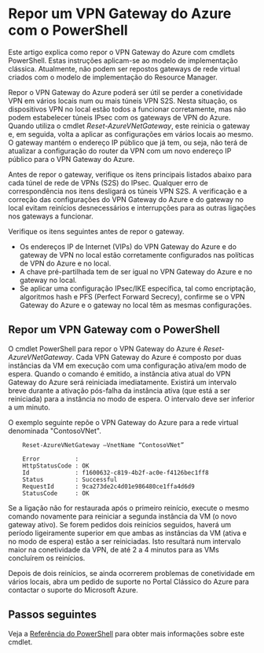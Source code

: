 <properties
   pageTitle="Repor um VPN Gateway do Azure | Microsoft Azure"
   description="Este artigo explica como repor o VPN Gateway do Azure. O artigo aplica-se a gateways de VPN criados utilizando o modelo de implementação clássica."
   services="vpn-gateway"
   documentationCenter="na"
   authors="cherylmc"
   manager="carmonm"
   editor=""
   tags="azure-service-management"/>

<tags
   ms.service="vpn-gateway"
   ms.devlang="na"
   ms.topic="hero-article"
   ms.tgt_pltfrm="na"
   ms.workload="infrastructure-services"
   ms.date="08/16/2016"
   ms.author="cherylmc"/>

# Repor um VPN Gateway do Azure com o PowerShell


Este artigo explica como repor o VPN Gateway do Azure com cmdlets PowerShell. Estas instruções aplicam-se ao modelo de implementação clássica. Atualmente, não podem ser repostos gateways de rede virtual criados com o modelo de implementação do Resource Manager.

Repor o VPN Gateway do Azure poderá ser útil se perder a conetividade VPN em vários locais num ou mais túneis VPN S2S. Nesta situação, os dispositivos VPN no local estão todos a funcionar corretamente, mas não podem estabelecer túneis IPsec com os gateways de VPN do Azure. Quando utiliza o cmdlet *Reset-AzureVNetGateway*, este reinicia o gateway e, em seguida, volta a aplicar as configurações em vários locais ao mesmo. O gateway mantém o endereço IP público que já tem, ou seja, não terá de atualizar a configuração do router da VPN com um novo endereço IP público para o VPN Gateway do Azure.  


Antes de repor o gateway, verifique os itens principais listados abaixo para cada túnel de rede de VPNs (S2S) do IPsec. Qualquer erro de correspondência nos itens desligará os túneis VPN S2S. A verificação e a correção das configurações do VPN Gateway do Azure e do gateway no local evitam reinícios desnecessários e interrupções para as outras ligações nos gateways a funcionar.

Verifique os itens seguintes antes de repor o gateway.

- Os endereços IP de Internet (VIPs) do VPN Gateway do Azure e do gateway de VPN no local estão corretamente configurados nas políticas de VPN do Azure e no local.
- A chave pré-partilhada tem de ser igual no VPN Gateway do Azure e no gateway no local.
- Se aplicar uma configuração IPsec/IKE específica, tal como encriptação, algoritmos hash e PFS (Perfect Forward Secrecy), confirme se o VPN Gateway do Azure e o gateway no local têm as mesmas configurações.


## Repor um VPN Gateway com o PowerShell

O cmdlet PowerShell para repor o VPN Gateway do Azure é *Reset-AzureVNetGateway*. Cada VPN Gateway do Azure é composto por duas instâncias da VM em execução com uma configuração ativa/em modo de espera. Quando o comando é emitido, a instância ativa atual do VPN Gateway do Azure será reiniciada imediatamente. Existirá um intervalo breve durante a ativação pós-falha da instância ativa (que está a ser reiniciada) para a instância no modo de espera. O intervalo deve ser inferior a um minuto. 

O exemplo seguinte repõe o VPN Gateway do Azure para a rede virtual denominada "ContosoVNet".
 
        Reset-AzureVNetGateway –VnetName “ContosoVNet” 

        Error          :
        HttpStatusCode : OK
        Id             : f1600632-c819-4b2f-ac0e-f4126bec1ff8
        Status         : Successful
        RequestId      : 9ca273de2c4d01e986480ce1ffa4d6d9
        StatusCode     : OK


Se a ligação não for restaurada após o primeiro reinício, execute o mesmo comando novamente para reiniciar a segunda instância da VM (o novo gateway ativo). Se forem pedidos dois reinícios seguidos, haverá um período ligeiramente superior em que ambas as instâncias da VM (ativa e no modo de espera) estão a ser reiniciadas. Isto resultará num intervalo maior na conetividade da VPN, de até 2 a 4 minutos para as VMs concluírem os reinícios.

Depois de dois reinícios, se ainda ocorrerem problemas de conetividade em vários locais, abra um pedido de suporte no Portal Clássico do Azure para contactar o suporte do Microsoft Azure.

## Passos seguintes
    
Veja a [Referência do PowerShell](https://msdn.microsoft.com/library/azure/mt270366.aspx) para obter mais informações sobre este cmdlet.









<!--HONumber=ago16_HO4-->


